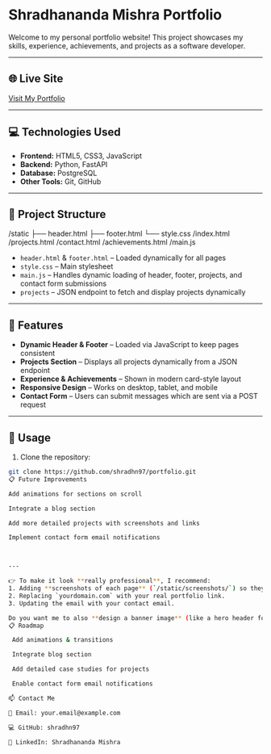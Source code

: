 # Shradhananda Mishra Portfolio

Welcome to my personal portfolio website! This project showcases my skills, experience, achievements, and projects as a software developer.

---

## 🌐 Live Site

[Visit My Portfolio](https://yourdomain.com)

---

## 💻 Technologies Used

- **Frontend:** HTML5, CSS3, JavaScript
- **Backend:** Python, FastAPI
- **Database:** PostgreSQL
- **Other Tools:** Git, GitHub

---

## 📂 Project Structure

/static
├── header.html
├── footer.html
└── style.css
/index.html
/projects.html
/contact.html
/achievements.html
/main.js


- `header.html` & `footer.html` – Loaded dynamically for all pages  
- `style.css` – Main stylesheet  
- `main.js` – Handles dynamic loading of header, footer, projects, and contact form submissions  
- `projects` – JSON endpoint to fetch and display projects dynamically

---

## 📝 Features

- **Dynamic Header & Footer** – Loaded via JavaScript to keep pages consistent
- **Projects Section** – Displays all projects dynamically from a JSON endpoint
- **Experience & Achievements** – Shown in modern card-style layout
- **Responsive Design** – Works on desktop, tablet, and mobile
- **Contact Form** – Users can submit messages which are sent via a POST request

---

## 📖 Usage

1. Clone the repository:

```bash
git clone https://github.com/shradhn97/portfolio.git
📋 Future Improvements

Add animations for sections on scroll

Integrate a blog section

Add more detailed projects with screenshots and links

Implement contact form email notifications



---

👉 To make it look **really professional**, I recommend:  
1. Adding **screenshots of each page** (`/static/screenshots/`) so they display nicely in README.  
2. Replacing `yourdomain.com` with your real portfolio link.  
3. Updating the email with your contact email.  

Do you want me to also **design a banner image** (like a hero header for README with your name + "Software Developer") that you can put at the top of `README.md`?
📋 Roadmap

 Add animations & transitions

 Integrate blog section

 Add detailed case studies for projects

 Enable contact form email notifications

📫 Contact Me

📧 Email: your.email@example.com

💻 GitHub: shradhn97

💼 LinkedIn: Shradhananda Mishra
